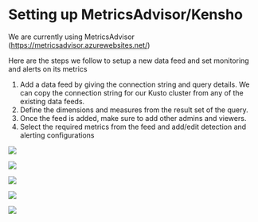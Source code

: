 # Setting up MetricsAdvisor/Kensho

We are currently using MetricsAdvisor (https://metricsadvisor.azurewebsites.net/)

Here are the steps we follow to setup a new data feed and set monitoring and alerts on its metrics

1. Add a data feed by giving the connection string and query details. We can copy the connection string for our Kusto cluster from any of the existing data feeds.
2. Define the dimensions and measures from the result set of the query.
3. Once the feed is added, make sure to add other admins and viewers.
4. Select the required metrics from the feed and add/edit detection and alerting configurations

![](/images/livesite/1-8deaf05730af4d27b212738b4c120653.png)

![](/images/livesite/1-34d2b2b2643b465bb1d2e08d86d3b980.png)

![](/images/livesite/1-7f8ac17268594029b6be8b9cf87ee43a.png)

![](/images/livesite/1-e322092781d44744bfcad7f45d9c9242.png)

![](/images/livesite/1-33989dacfc354e8e9c129840e14ac047.png)
